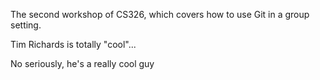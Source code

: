 

The second workshop of CS326, which covers how to use Git in a group setting.

Tim Richards is totally "cool"...

No seriously, he's a really cool guy
